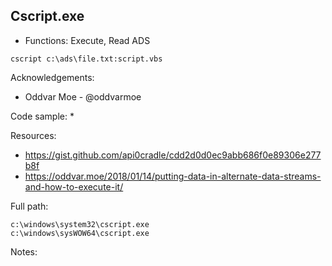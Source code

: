 ## Cscript.exe

* Functions: Execute, Read ADS

```
cscript c:\ads\file.txt:script.vbs
```

Acknowledgements:
* Oddvar Moe - @oddvarmoe

Code sample:
* 

Resources:
* https://gist.github.com/api0cradle/cdd2d0d0ec9abb686f0e89306e277b8f
* https://oddvar.moe/2018/01/14/putting-data-in-alternate-data-streams-and-how-to-execute-it/

Full path:
```
c:\windows\system32\cscript.exe
c:\windows\sysWOW64\cscript.exe
```

Notes:



 
